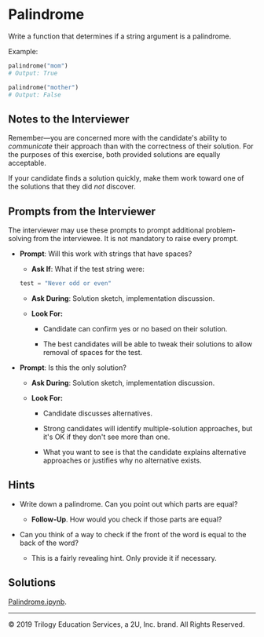 # Palindrome

Write a function that determines if a string argument is a palindrome.

Example:

```python
palindrome("mom")
# Output: True

palindrome("mother")
# Output: False
```

## Notes to the Interviewer

Remember—you are concerned more with the candidate's ability to _communicate_ their approach than with the correctness of their solution. For the purposes of this exercise, both provided solutions are equally acceptable.

If your candidate finds a solution quickly, make them work toward one of the solutions that they did _not_ discover.

## Prompts from the Interviewer

The interviewer may use these prompts to prompt additional problem-solving from the interviewee. It is not mandatory to raise every prompt.

* **Prompt**: Will this work with strings that have spaces?

  * **Ask If**: What if the test string were:

  ```python
  test = "Never odd or even"
  ```

  * **Ask During**: Solution sketch, implementation discussion.

  * **Look For:**

    * Candidate can confirm yes or no based on their solution.

    * The best candidates will be able to tweak their solutions to allow removal of spaces for the test.
  
* **Prompt**: Is this the only solution?

  * **Ask During**: Solution sketch, implementation discussion.

  * **Look For:**

    * Candidate discusses alternatives.

    * Strong candidates will identify multiple-solution approaches, but it's OK if they don't see more than one.
  
    * What you want to see is that the candidate explains alternative approaches or justifies why no alternative exists.

## Hints

* Write down a palindrome. Can you point out which parts are equal?

  * **Follow-Up**. How would you check if those parts are equal?

* Can you think of a way to check if the front of the word is equal to the back of the word?

  * This is a fairly revealing hint. Only provide it if necessary.

## Solutions

[Palindrome.ipynb](Solved/Palindrome.ipynb).

------

© 2019 Trilogy Education Services, a 2U, Inc. brand. All Rights Reserved.
